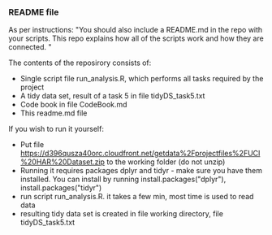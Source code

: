### README file

As per instructions: "You should also include a README.md in the repo with your scripts. This repo explains how all of the scripts work and how they are connected. "

The contents of the reposirory consists of:
* Single script file run_analysis.R, which performs all tasks required by the project
* A tidy data set, result of a task 5 in file tidyDS_task5.txt
* Code book in file CodeBook.md
* This readme.md file

If you wish to run it yourself:
* Put file https://d396qusza40orc.cloudfront.net/getdata%2Fprojectfiles%2FUCI%20HAR%20Dataset.zip to the working folder (do not unzip)
* Running it requires packages dplyr and tidyr - make sure you have them installed. You can install by running install.packages("dplyr"), install.packages("tidyr")
* run script run_analysis.R. it takes a few min, most time is used to read data
* resulting tidy data set is created in file working directory, file tidyDS_task5.txt
